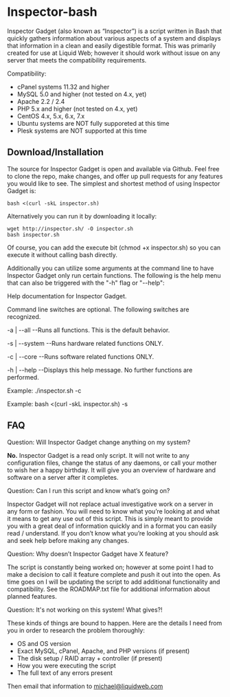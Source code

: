 Inspector-bash
====

Inspector Gadget (also known as “Inspector”) is a script written in Bash that quickly gathers information about various aspects of a system and displays that information in a clean and easily digestible format. This was primarily created for use at Liquid Web; however it should work without issue on any server that meets the compatibility requirements.

Compatibility:

* cPanel systems 11.32 and higher
* MySQL 5.0 and higher (not tested on 4.x, yet)
* Apache 2.2 / 2.4
* PHP 5.x and higher (not tested on 4.x, yet)
* CentOS 4.x, 5.x, 6.x, 7.x
* Ubuntu systems are NOT fully supporeted at this time
* Plesk systems are NOT supported at this time

Download/Installation
--

The source for Inspector Gadget is open and available via Github. Feel free to clone the repo, make changes, and offer up pull requests for any features you would like to see. The simplest and shortest method of using Inspector Gadget is:

    bash <(curl -skL inspector.sh)

Alternatively you can run it by downloading it locally:

    wget http://inspector.sh/ -O inspector.sh
    bash inspector.sh

Of course, you can add the execute bit (chmod +x inspector.sh) so you can execute it without calling bash directly.

Additionally you can utilize some arguments at the command line to have Inspector Gadget only run certain functions. The following is the help menu that can also be triggered with the "-h" flag or "--help":

Help documentation for Inspector Gadget.

Command line switches are optional. The following switches are recognized.

-a | --all     --Runs all functions. This is the default behavior.

-s | --system  --Runs hardware related functions ONLY.

-c | --core    --Runs software related functions ONLY.

-h | --help    --Displays this help message. No further functions are performed.

Example: ./inspector.sh -c

Example: bash <(curl -skL inspector.sh) -s

FAQ
--

Question: Will Inspector Gadget change anything on my system?

**No.** Inspector Gadget is a read only script. It will not write to any configuration files, change the status of any daemons, or call your mother to wish her a happy birthday. It will give you an overview of hardware and software on a server after it completes.

Question: Can I run this script and know what’s going on?

Inspector Gadget will not replace actual investigative work on a server in any form or fashion. You will need to know what you’re looking at and what it means to get any use out of this script. This is simply meant to provide you with a great deal of information quickly and in a format you can easily read / understand. If you don’t know what you’re looking at you should ask and seek help before making any changes.

Question: Why doesn’t Inspector Gadget have X feature?

The script is constantly being worked on; however at some point I had to make a decision to call it feature complete and push it out into the open. As time goes on I will be updating the script to add additional functionality and compatibility. See the ROADMAP.txt file for additional information about planned features.

Question: It's not working on this system! What gives?!

These kinds of things are bound to happen. Here are the details I need from you in order to research the problem thoroughly:

* OS and OS version
* Exact MySQL, cPanel, Apache, and PHP versions (if present)
* The disk setup / RAID array + controller (if present)
* How you were executing the script
* The full text of any errors present

Then email that information to michael@liquidweb.com
